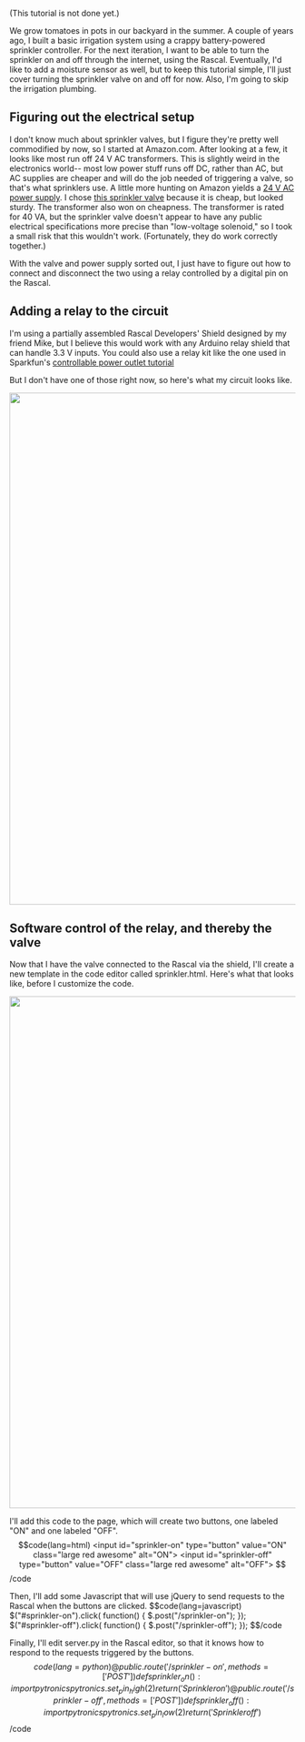 (This tutorial is not done yet.)

We grow tomatoes in pots in our backyard in the summer. A couple of years ago, I built a basic irrigation system using a crappy battery-powered sprinkler controller. For the next iteration, I want to be able to turn the sprinkler on and off through the internet, using the Rascal. Eventually, I'd like to add a moisture sensor as well, but to keep this tutorial simple, I'll just cover turning the sprinkler valve on and off for now. Also, I'm going to skip the irrigation plumbing.

## Figuring out the electrical setup ##

I don't know much about sprinkler valves, but I figure they're pretty well commodified by now, so I started at Amazon.com. After looking at a few, it looks like most run off 24 V AC transformers. This is slightly weird in the electronics world-- most low power stuff runs off DC, rather than AC, but AC supplies are cheaper and will do the job needed of triggering a valve, so that's what sprinklers use. A little more hunting on Amazon yields a [24 V AC power supply][2]. I chose [this sprinkler valve][1] because it is cheap, but looked sturdy. The transformer also won on cheapness. The transformer is rated for 40 VA, but the sprinkler valve doesn't appear to have any public electrical specifications more precise than "low-voltage solenoid," so I took a small risk that this wouldn't work. (Fortunately, they do work correctly together.)

With the valve and power supply sorted out, I just have to figure out how to connect and disconnect the two using a relay controlled by a digital pin on the Rascal.

## Adding a relay to the circuit ##

I'm using a partially assembled Rascal Developers' Shield designed by my friend Mike, but I believe this would work with any Arduino relay shield that can handle 3.3 V inputs. You could also use a relay kit like the one used in Sparkfun's [controllable power outlet tutorial][3]

But I don't have one of those right now, so here's what my circuit looks like.

<img src="http://rascalmicro.com/img/sprinkler-circuit.jpg" width="900px">

## Software control of the relay, and thereby the valve ##

Now that I have the valve connected to the Rascal via the shield, I'll create a new template in the code editor called sprinkler.html. Here's what that looks like, before I customize the code.

<img src="http://rascalmicro.com/img/sprinkler-template-screenshot.png" width="900px">

I'll add this code to the page, which will create two buttons, one labeled "ON" and one labeled "OFF".
$$code(lang=html)
<input id="sprinkler-on" type="button" value="ON" class="large red awesome" alt="ON">
<input id="sprinkler-off" type="button" value="OFF" class="large red awesome" alt="OFF">
$$/code

Then, I'll add some Javascript that will use jQuery to send requests to the Rascal when the buttons are clicked.
$$code(lang=javascript)
$("#sprinkler-on").click( function() {
    $.post("/sprinkler-on");
});
$("#sprinkler-off").click( function() {
    $.post("/sprinkler-off");
});
$$/code

Finally, I'll edit server.py in the Rascal editor, so that it knows how to respond to the requests triggered by the buttons.
$$code(lang=python)
@public.route('/sprinkler-on', methods=['POST'])
def sprinkler_on():
    import pytronics
    pytronics.set_pin_high(2)
    return ('Sprinkler on')
@public.route('/sprinkler-off', methods=['POST'])
def sprinkler_off():
    import pytronics
    pytronics.set_pin_low(2)
    return ('Sprinkler off')
$$/code

[1]: http://www.amazon.com/Orbit-57100-4-Inch-Threaded-Sprinkler/dp/B00004S1V2/
[2]: http://www.amazon.com/Class-II-Transformer-Approved-MGT-2440/dp/B004VMVDTA/
[3]: http://www.sparkfun.com/tutorials/119
